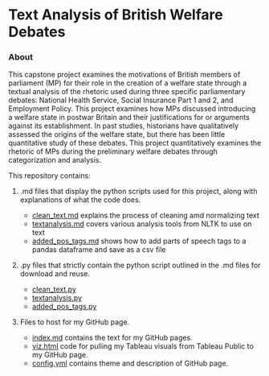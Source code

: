 # Text Analysis of British Welfare Debates

### About 
This capstone project examines the motivations of British members of parliament (MP) for their role in the creation of a welfare state through a textual analysis of the rhetoric used during three specific parliamentary debates: National Health Service, Social Insurance Part 1 and 2, and Employment Policy. This project examines how MPs discussed introducing a welfare state in postwar Britain and their justifications for or arguments against its establishment. In past studies, historians have qualitatively assessed the origins of the welfare state, but there has been little quantitative study of these debates. This project quantitatively examines the rhetoric of MPs during the preliminary welfare debates through categorization and analysis.  

This repository contains:

1. .md files that display the python scripts used for this project, along with explanations of what the code does.
    * [clean_text.md](./clean_text.md) explains the process of cleaning amd normalizing text
    * [textanalysis.md](./textanalysis.md) covers various analysis tools from NLTK to use on text
    * [added_pos_tags.md](./added_pos_tags.md) shows how to add parts of speech tags to a pandas dataframe and save as a csv file

2. .py files that strictly contain the python script outlined in the .md files for download and reuse.
    * [clean_text.py](./clean_text.py)
    * [textanalysis.py](./textanalysis.py)
    * [added_pos_tags.py](./added_pos_tags.py)

3. Files to host for my GitHub page.
    * [index.md](./index.md) contains the text for my GitHub pages.
    * [viz.html](./viz.html) code for pulling my Tableau visuals from Tableau Public to my GitHub page.
    * [config.yml](./_config.yml) contains theme and description of GitHub page.
